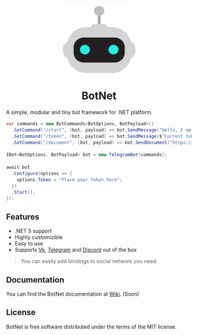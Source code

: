 <p align="center"><img height="188" width="198" src="icon.png"></p>
<h1 align="center">BotNet</h1>

A simple, modular and tiny bot framework for .NET platform.

```csharp
var commands = new BotCommands<BotOptions, BotPayload>()
  .SetCommand("/start", (bot, payload) => bot.SendMessage("Hello, I am a bot!", payload))
  .SetCommand("/token", (bot, payload) => bot.SendMessage($"Current token: {bot.Options.Token}", payload))
  .SetCommand("/document", (bot, payload) => bot.SendDocument("https://website.com/document.word", payload));
            
IBot<BotOptions, BotPayload> bot = new TelegramBot(commands);

await bot
  .Configure(options => {
    options.Token = "Place your token here";
  })
  .Start();
});
```

## Features
- .NET 5 support
- Highly customizible
- Easy to use
- Supports [Vk](https://vk.com/), [Telegram](https://telegram.org/) and [Discord](https://discord.com/) out of the box
> You can easily add bindings to social network you need.

## Documentation
You can find the BotNet documentation at [Wiki](https://fpetrov.github.io/botnet). (Soon)

## License
BotNet is free software distributed under the terms of the MIT license.
